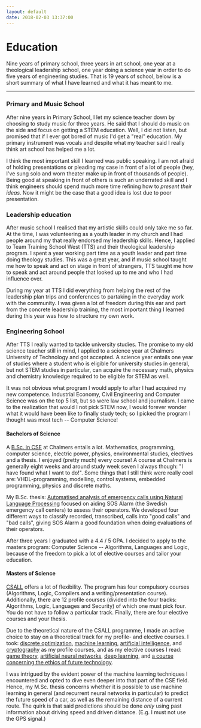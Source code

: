 ```yaml
---
layout: default
date: 2018-02-03 13:37:00
---
```


# Education #

Nine years of primary school, three years in art school, one year at a
theological leadership school, one year doing a science year in order to do five
years of engineering studies.
That is 19 years of school, below is a short summary of what I have learned and
what it has meant to me.

---

### Primary and Music School ###

After nine years in Primary School, I let my science teacher down by choosing to
study music for three years.
He said that I should do music on the side and focus on getting a STEM
education.
Well, I did not listen, but promised that if I ever got bored of music I'd get a
"real" education.
My primary instrument was vocals and despite what my teacher said I really think
art school has helped me a lot.

I think the most important skill I learned was public speaking.
I am not afraid of holding presentations or pleading my case in front of a lot
of people (hey, I've sung solo and worn theater make up in front of thousands of
people).
Being good at speaking in front of others is such an underrated skill and I
think engineers should spend much more time refining how to *present their
ideas*.
Now it might be the case that a good idea is lost due to poor presentation.

### Leadership education ###

After music school I realised that my artistic skills could only take me so far.
At the time, I was volunteering as a youth leader in my church and I had people
around my that really endorsed my leadership skills.
Hence, I applied to Team Training School West (TTS) and their theological
leadership program.
I spent a year working part time as a youth leader and part time doing theology
studies.
This was a great year, and if music school taught me how to speak and act on
stage in front of strangers, TTS taught me how to speak and act around people
that looked up to me and who I had influence over.

During my year at TTS I did everything from helping the rest of the leadership
plan trips and conferences to partaking in the everyday work with the community.
I was given a lot of freedom during this ear and part from the concrete
leadership training, the most important thing I learned during this year was how
to structure my own work.

### Engineering School ###

After TTS I really wanted to tackle university studies.
The promise to my old science teacher still in mind, I applied to a science year
at Chalmers University of Technology and got accepted.
A science year entails one year of studies where a student who is eligible for
university studies in general, but not STEM studies in particular, can acquire
the necessary math, physics and chemistry knowledge required to be eligible for
STEM as well.

It was not obvious what program I would apply to after I had acquired my new
competence.
Industrial Economy, Civil Engineering and Computer Science was on the top 5
list, but so were law school and journalism.
I came to the realization that would I not pick STEM now, I would forever wonder
what it would have been like to finally study tech; so I picked the program I
thought was most tech -- Computer Science!

#### Bachelors of Science ####

A [B.Sc. in
CSE](https://www.chalmers.se/sv/utbildning/program-pa-grundniva/Sidor/Datateknik.aspx)
at Chalmers entails a lot.
Mathematics, programming, computer science, electric power, physics,
environmental studies, electives and a thesis.
I enjoyed (pretty much) every course!
A course at Chalmers is generally eight weeks and around study week seven I
always though: "I have found what I want to do!".
Some things that I still think were really cool are: VHDL-programming,
modelling, control systems, embedded programming, physics and discrete maths.

My B.Sc. thesis: [Automatised analysis of emergency calls using Natural Language
Processing](https://publications.lib.chalmers.se/records/fulltext/244534/244534.pdf)
focused on aiding SOS Alarm (the Swedish emergency call centers) to assess their
operators.
We developed four different ways to classify recorded, transcribed, calls into
"good calls" and "bad calls", giving SOS Alarm a good foundation when doing
evaluations of their operators.

After three years I graduated with a 4.4 / 5 GPA.
I decided to apply to the masters program: Computer Science -- Algorithms,
Languages and Logic, because of the freedom to pick a lot of elective courses
and tailor your education.

#### Masters of Science ####

[CSALL](https://www.chalmers.se/en/education/programmes/masters-info/Pages/Computer-Science-algorithms-languages-and-logic.aspx)
offers a lot of flexibility.
The program has four compulsory courses (Algorithms, Logic, Compilers and a
writing/presentation course).
Additionally, there are 12 profile courses (divided into the four tracks:
Algorithms, Logic, Languages and Security) of which one must pick four.
You do not have to follow a particular track.
Finally, there are four elective courses and your thesis.

Due to the theoretical nature of the CSALL programme, I made an active choice to
stay on a theoretical track for my profile- and elective courses.
I took: [discrete optimization](https://student.portal.chalmers.se/en/chalmersstudies/programme-information/Pages/SearchProgram.aspx?course_id=24703&parsergrp=2),
[machine learning](https://student.portal.chalmers.se/en/chalmersstudies/programme-information/Pages/SearchProgram.aspx?course_id=24468&parsergrp=2),
[artificial intelligence](https://student.portal.chalmers.se/en/chalmersstudies/programme-information/Pages/SearchProgram.aspx?course_id=25601&parsergrp=2),
and
[cryptography](https://student.portal.chalmers.se/en/chalmersstudies/programme-information/Pages/SearchProgram.aspx?course_id=24316&parsergrp=2)
as my profile courses, and as my elective courses I read:
[game theory](https://student.portal.chalmers.se/en/chalmersstudies/courseinformation/Pages/SearchCourse.aspx?course_id=26630&parsergrp=3),
[artificial neural networks](https://student.portal.chalmers.se/en/chalmersstudies/courseinformation/Pages/SearchCourse.aspx?course_id=26842&parsergrp=3),
[deep learning](https://student.portal.chalmers.se/en/chalmersstudies/courseinformation/Pages/SearchCourse.aspx?course_id=27098&parsergrp=3),
and
[a course concerning the ethics of future technology](https://student.portal.chalmers.se/en/chalmersstudies/courseinformation/Pages/SearchCourse.aspx?course_id=26484&parsergrp=3).

I was intrigued by the evident power of the machine learning techniques I
encountered and opted to dive even deeper into that part of the CSE field.
Hence, my M.Sc. thesis concerns whether it is possible to use machine learning
in general (and recurrent neural networks in particular) to predict the future
speed of a car, as well as the remaining distance of a current route.
The quirk is that said predictions should be done *only* using past information
about driving speed and driven distance. (E.g. I must not use the GPS signal.)

